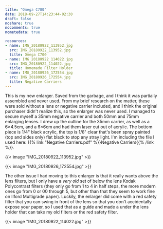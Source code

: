 ```yaml
---
title: "Omega C700"
date: 2018-09-27T14:23:44-02:30
draft: false
noshare: true
nocomments: true
nometedata: true

resources:
- name: IMG_20180922_113952.jpg
  src: IMG_20180922_113952.jpg
  title: Omega C700
- name: IMG_20180922_114022.jpg
  src: IMG_20180922_114022.jpg
  title: Homemade Filter Holder
- name: IMG_20180926_172554.jpg
  src: IMG_20180926_172554.jpg
  title: Negative Carriers
---
```


This is my new enlarger. Saved from the garbage, and I think it was partially assembled and never used. From my brief research on the matter, these were sold without a lens or negative carrier included, and I think the original purchaser didn't realize this, so the enlarger was never used. I managed to secure myself a 35mm negative carrier and both 50mm and 75mm enlarging lenses. I drew up the outline for the 35mm carrier, as well as a 6×4.5cm, and a 6×6cm and had them laser cut out of acrylic. The bottom piece is 1/4" black acrylic, the top is 1/8" clear that's been spray painted (top and sides only) flat black to stop any stray light. I'm including the file I used here: {{% link "Negative Carriers.pdf" %}}Negative Carriers{{% /link %}}.

<!--more-->

{{< image "IMG_20180922_113952.jpg" >}}

{{< image "IMG_20180926_172554.jpg" >}}

The other issue I had moving to this enlarger is that it really wants above the lens filters, but I only have a *very old* set of below the lens Kodak Polycontrast filters (they only go from 1 to 4 in half steps, the more modern ones go from 0 or 00 through 5, but other than that they seem to work fine on Ilford Multigrade paper). Luckily, the enlarger did come with a red safety filter that you can swing in front of the lens so that you don't accidentally expose your paper, so I used that as a guide and made a under the lens holder that can take my old filters or the red safety filter.

{{< image "IMG_20180922_114022.jpg" >}}
